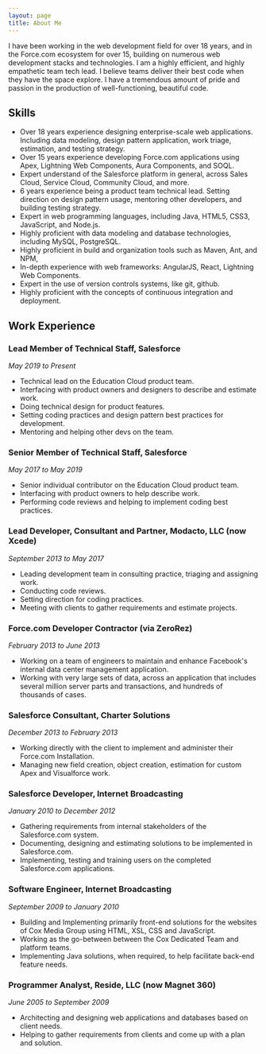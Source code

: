 ```yaml
---
layout: page
title: About Me
---
```


I have been working in the web development field for over 18 years, and in the Force.com ecosystem for over 15, building on numerous web development stacks and technologies. I am a highly efficient, and highly empathetic team tech lead. I believe teams deliver their best code when they have the space explore. I have a tremendous amount of pride and passion in the production of well-functioning, beautiful code.

## Skills

- Over 18 years experience designing enterprise-scale web applications. Including data modeling, design pattern application, work triage, estimation, and testing strategy. 
- Over 15 years experience developing Force.com applications using Apex, Lightning Web Components, Aura Components, and SOQL.
- Expert understand of the Salesforce platform in general, across Sales Cloud, Service Cloud, Community Cloud, and more.
- 6 years experience being a product team technical lead. Setting direction on design pattern usage, mentoring other developers, and building testing strategy.
- Expert in web programming languages, including Java, HTML5, CSS3, JavaScript, and Node.js.
- Highly proficient with data modeling and database technologies, including MySQL, PostgreSQL.
- Highly proficient in build and organization tools such as Maven, Ant, and NPM, 
- In-depth experience with web frameworks: AngularJS, React, Lightning Web Components.
- Expert in the use of version controls systems, like git, github.
- Highly proficient with the concepts of continuous integration and deployment.

## Work Experience

### Lead Member of Technical Staff, Salesforce
*May 2019 to Present*

- Technical lead on the Education Cloud product team.
- Interfacing with product owners and designers to describe and estimate work.
- Doing technical design for product features.
- Setting coding practices and design pattern best practices for development.
- Mentoring and helping other devs on the team.

### Senior Member of Technical Staff, Salesforce
*May 2017 to May 2019*

- Senior individual contributor on the Education Cloud product team.
- Interfacing with product owners to help describe work.
- Performing code reviews and helping to implement coding best practices.

### Lead Developer, Consultant and Partner, Modacto, LLC (now Xcede)
*September 2013 to May 2017*

- Leading development team in consulting practice, triaging and assigning work.
- Conducting code reviews.
- Setting direction for coding practices.
- Meeting with clients to gather requirements and estimate projects.

### Force.com Developer Contractor (via ZeroRez)
*February 2013 to June 2013*

- Working on a team of engineers to maintain and enhance Facebook's internal data center management application.
- Working with very large sets of data, across an application that includes several million server parts and transactions, and hundreds of thousands of cases.

### Salesforce Consultant, Charter Solutions
*December 2013 to February 2013*

- Working directly with the client to implement and administer their Force.com Installation.
- Managing new field creation, object creation, estimation for custom Apex and Visualforce work.

### Salesforce Developer, Internet Broadcasting
*January 2010 to December 2012*

- Gathering requirements from internal stakeholders of the Salesforce.com system.
- Documenting, designing and estimating solutions to be implemented in Salesforce.com.
- Implementing, testing and training users on the completed Salesforce.com applications.

### Software Engineer, Internet Broadcasting
*September 2009 to January 2010*

- Building and Implementing primarily front-end solutions for the websites of Cox Media Group using HTML, XSL, CSS and JavaScript.
- Working as the go-between between the Cox Dedicated Team and platform teams.
- Implementing Java solutions, when required, to help facilitate back-end feature needs.

### Programmer Analyst, Reside, LLC (now Magnet 360)
*June 2005 to September 2009*

- Architecting and designing web applications and databases based on client needs.
- Helping to gather requirements from clients and come up with a plan and solution.
